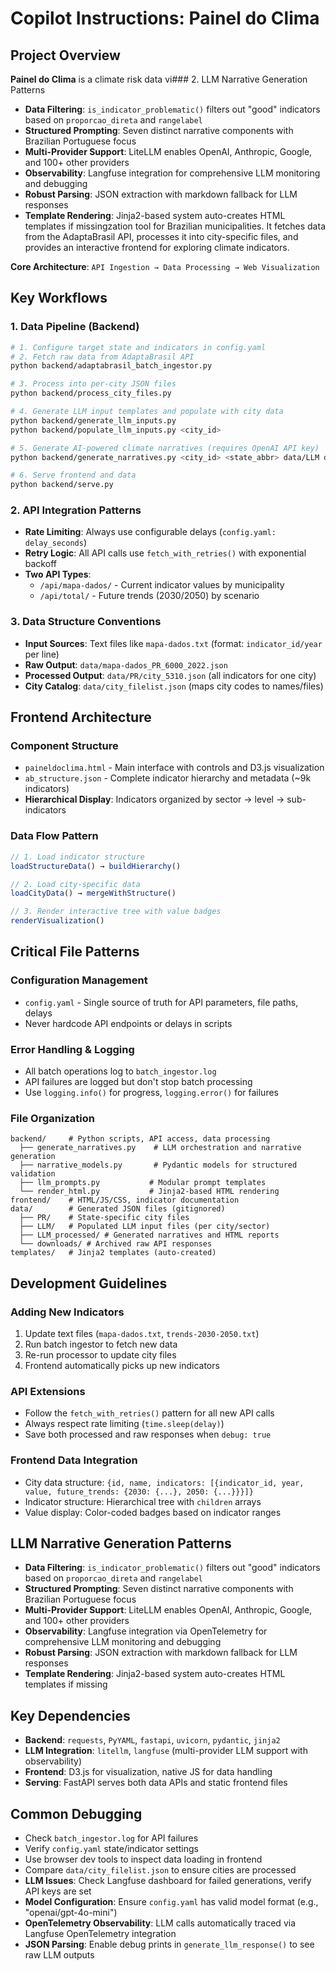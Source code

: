 # Copilot Instructions: Painel do Clima

## Project Overview
**Painel do Clima** is a climate risk data vi### 2. LLM Narrative Generation Patterns
- **Data Filtering**: `is_indicator_problematic()` filters out "good" indicators based on `proporcao_direta` and `rangelabel`
- **Structured Prompting**: Seven distinct narrative components with Brazilian Portuguese focus
- **Multi-Provider Support**: LiteLLM enables OpenAI, Anthropic, Google, and 100+ other providers
- **Observability**: Langfuse integration for comprehensive LLM monitoring and debugging
- **Robust Parsing**: JSON extraction with markdown fallback for LLM responses
- **Template Rendering**: Jinja2-based system auto-creates HTML templates if missingzation tool for Brazilian municipalities. It fetches data from the AdaptaBrasil API, processes it into city-specific files, and provides an interactive frontend for exploring climate indicators.

**Core Architecture**: `API Ingestion → Data Processing → Web Visualization`

## Key Workflows

### 1. Data Pipeline (Backend)
```bash
# 1. Configure target state and indicators in config.yaml
# 2. Fetch raw data from AdaptaBrasil API
python backend/adaptabrasil_batch_ingestor.py

# 3. Process into per-city JSON files
python backend/process_city_files.py

# 4. Generate LLM input templates and populate with city data
python backend/generate_llm_inputs.py
python backend/populate_llm_inputs.py <city_id>

# 5. Generate AI-powered climate narratives (requires OpenAI API key)
python backend/generate_narratives.py <city_id> <state_abbr> data/LLM data/LLM_processed

# 6. Serve frontend and data
python backend/serve.py
```

### 2. API Integration Patterns
- **Rate Limiting**: Always use configurable delays (`config.yaml: delay_seconds`)
- **Retry Logic**: All API calls use `fetch_with_retries()` with exponential backoff
- **Two API Types**:
  - `/api/mapa-dados/` - Current indicator values by municipality
  - `/api/total/` - Future trends (2030/2050) by scenario

### 3. Data Structure Conventions
- **Input Sources**: Text files like `mapa-dados.txt` (format: `indicator_id/year` per line)
- **Raw Output**: `data/mapa-dados_PR_6000_2022.json`
- **Processed Output**: `data/PR/city_5310.json` (all indicators for one city)
- **City Catalog**: `data/city_filelist.json` (maps city codes to names/files)

## Frontend Architecture

### Component Structure
- `paineldoclima.html` - Main interface with controls and D3.js visualization
- `ab_structure.json` - Complete indicator hierarchy and metadata (~9k indicators)
- **Hierarchical Display**: Indicators organized by sector → level → sub-indicators

### Data Flow Pattern
```javascript
// 1. Load indicator structure
loadStructureData() → buildHierarchy()

// 2. Load city-specific data
loadCityData() → mergeWithStructure()

// 3. Render interactive tree with value badges
renderVisualization()
```

## Critical File Patterns

### Configuration Management
- `config.yaml` - Single source of truth for API parameters, file paths, delays
- Never hardcode API endpoints or delays in scripts

### Error Handling & Logging
- All batch operations log to `batch_ingestor.log`
- API failures are logged but don't stop batch processing
- Use `logging.info()` for progress, `logging.error()` for failures

### File Organization
```
backend/     # Python scripts, API access, data processing
  ├── generate_narratives.py    # LLM orchestration and narrative generation
  ├── narrative_models.py       # Pydantic models for structured validation
  ├── llm_prompts.py           # Modular prompt templates  
  └── render_html.py           # Jinja2-based HTML rendering
frontend/    # HTML/JS/CSS, indicator documentation  
data/        # Generated JSON files (gitignored)
  ├── PR/    # State-specific city files
  ├── LLM/   # Populated LLM input files (per city/sector)
  ├── LLM_processed/ # Generated narratives and HTML reports
  └── downloads/ # Archived raw API responses
templates/   # Jinja2 templates (auto-created)
```

## Development Guidelines

### Adding New Indicators
1. Update text files (`mapa-dados.txt`, `trends-2030-2050.txt`)
2. Run batch ingestor to fetch new data
3. Re-run processor to update city files
4. Frontend automatically picks up new indicators

### API Extensions
- Follow the `fetch_with_retries()` pattern for all new API calls
- Always respect rate limiting (`time.sleep(delay)`)
- Save both processed and raw responses when `debug: true`

### Frontend Data Integration
- City data structure: `{id, name, indicators: [{indicator_id, year, value, future_trends: {2030: {...}, 2050: {...}}}]}`
- Indicator structure: Hierarchical tree with `children` arrays
- Value display: Color-coded badges based on indicator ranges

## LLM Narrative Generation Patterns
- **Data Filtering**: `is_indicator_problematic()` filters out "good" indicators based on `proporcao_direta` and `rangelabel`
- **Structured Prompting**: Seven distinct narrative components with Brazilian Portuguese focus
- **Multi-Provider Support**: LiteLLM enables OpenAI, Anthropic, Google, and 100+ other providers
- **Observability**: Langfuse integration via OpenTelemetry for comprehensive LLM monitoring and debugging
- **Robust Parsing**: JSON extraction with markdown fallback for LLM responses
- **Template Rendering**: Jinja2-based system auto-creates HTML templates if missing

## Key Dependencies
- **Backend**: `requests`, `PyYAML`, `fastapi`, `uvicorn`, `pydantic`, `jinja2`
- **LLM Integration**: `litellm`, `langfuse` (multi-provider LLM support with observability)
- **Frontend**: D3.js for visualization, native JS for data handling
- **Serving**: FastAPI serves both data APIs and static frontend files

## Common Debugging
- Check `batch_ingestor.log` for API failures
- Verify `config.yaml` state/indicator settings
- Use browser dev tools to inspect data loading in frontend
- Compare `data/city_filelist.json` to ensure cities are processed
- **LLM Issues**: Check Langfuse dashboard for failed generations, verify API keys are set
- **Model Configuration**: Ensure `config.yaml` has valid model format (e.g., "openai/gpt-4o-mini")
- **OpenTelemetry Observability**: LLM calls automatically traced via Langfuse OpenTelemetry integration
- **JSON Parsing**: Enable debug prints in `generate_llm_response()` to see raw LLM outputs
